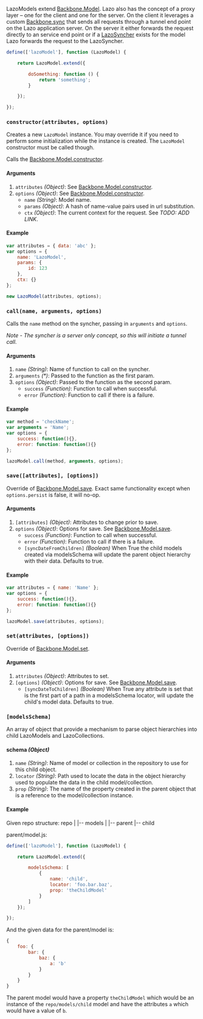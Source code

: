 LazoModels extend [Backbone.Model](http://backbonejs.org/#Model). Lazo also has the concept of a proxy
layer – one for the client and one for the server. On the client it leverages a custom
[Backbone.sync](http://backbonejs.org/#Sync) that sends all requests through a tunnel end
point on the Lazo application server. On the server it either forwards the request directly
to an service end point or if a [LazoSyncher](LazoSyncher.md) exists for the model Lazo forwards
the request to the LazoSyncher.


```js
define(['lazoModel'], function (LazoModel) {

    return LazoModel.extend({

        doSomething: function () {
            return 'something';
        }

    });

});
```

### `constructor(attributes, options)`

Creates a new `LazoModel` instance.
You may override it if you need to perform some initialization while the instance is created.
The `LazoModel` constructor must be called though.

Calls the [Backbone.Model.constructor](http://backbonejs.org/#Model-constructor).

#### Arguments
1. `attributes` *(Object)*: See [Backbone.Model.constructor](http://backbonejs.org/#Model-constructor).
1. `options` *(Object)*: See [Backbone.Model.constructor](http://backbonejs.org/#Model-constructor).
    - `name` *(String)*: Model name.
    - `params` *(Object)*: A hash of name-value pairs used in url substitution.
    - `ctx` *(Object)*: The current context for the request. See *TODO: ADD LINK*.

#### Example
```js
var attributes = { data: 'abc' };
var options = {
    name: 'LazoModel',
    params: {
        id: 123
    },
    ctx: {}
};

new LazoModel(attributes, options);
```


### `call(name, arguments, options)`

Calls the `name` method on the syncher, passing in `arguments` and `options`.

*Note - The syncher is a server only concept, so this will initiate a tunnel call.*

#### Arguments
1. `name` *(String)*: Name of function to call on the syncher.
1. `arguments` *(&#42;)*: Passed to the function as the first param.
1. `options` *(Object)*: Passed to the function as the second param.
    - `success` *(Function)*: Function to call when successful.
    - `error` *(Function)*: Function to call if there is a failure.

#### Example
```js
var method = 'checkName';
var arguments = 'Name';
var options = {
    success: function(){},
    error: function: function(){}
};

lazoModel.call(method, arguments, options);
```


### `save([attributes], [options])`

Override of [Backbone.Model.save](http://backbonejs.org/#Model-save).
Exact same functionality except when `options.persist` is false, it will no-op.

#### Arguments
1. `[attributes]` *(Object)*: Attributes to change prior to save.
1. `options` *(Object)*: Options for save. See [Backbone.Model.save](http://backbonejs.org/#Model-save).
    - `success` *(Function)*: Function to call when successful.
    - `error` *(Function)*: Function to call if there is a failure.
    - `[syncDateFromChildren]` *(Boolean)* When True the child models created via modelsSchema will update the parent object hierarchy with their data. Defaults to true.

#### Example
```js
var attributes = { name: 'Name' };
var options = {
    success: function(){},
    error: function: function(){}
};

lazoModel.save(attributes, options);
```


### `set(attributes, [options])`

Override of [Backbone.Model.set](http://backbonejs.org/#Model-set).

#### Arguments
1. `attributes` *(Object)*: Attributes to set.
1. `[options]` *(Object)*: Options for save. See [Backbone.Model.save](http://backbonejs.org/#Model-set).
    - `[syncDateToChildren]` *(Boolean)* When True any attribute is set that is the first part of a path in a modelsSchema locator, will update the child's model data. Defaults to true.


### `[modelsSchema]`

An array of object that provide a mechanism to parse object hierarchies into child LazoModels and LazoCollections.

#### schema *(Object)*
1. `name` *(String)*: Name of model or collection in the repository to use for this child object.
1. `locator` *(String)*: Path used to locate the data in the object hierarchy used to populate the data in the child model/collection.
1. `prop` *(String)*: The name of the property created in the parent object that is a reference to the model/collection instance.

#### Example
Given repo structure:
repo
|
|-- models
    |
    |-- parent
    |-- child
 
parent/model.js:    
```js
define(['lazoModel'], function (LazoModel) {

    return LazoModel.extend({

        modelsSchema: [
            {
                name: 'child',
                locator: 'foo.bar.baz',
                prop: 'theChildModel'
            }
        ]
    });

});
```   
 
And the given data for the parent/model is:
```js
{
    foo: {
        bar: {
            baz: {
                a: 'b'
            }
        }
    }
}
``` 
  
The parent model would have a property `theChildModel` which would be an instance of the `repo/models/child` model and have the attributes `a` which would have a value of `b`.
  
